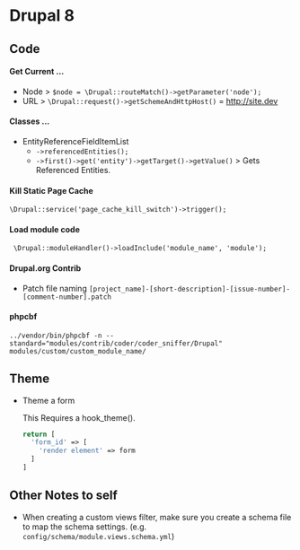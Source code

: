 # Drupal 8 

## Code

#### Get Current ...
* Node > `$node = \Drupal::routeMatch()->getParameter('node');`
* URL > `\Drupal::request()->getSchemeAndHttpHost()` = http://site.dev

#### Classes ...
* EntityReferenceFieldItemList
	* `->referencedEntities();`
	* `->first()->get('entity')->getTarget()->getValue()` > Gets Referenced Entities.

#### Kill Static Page Cache
`\Drupal::service('page_cache_kill_switch')->trigger();`

#### Load module code
` \Drupal::moduleHandler()->loadInclude('module_name', 'module');`

#### Drupal.org Contrib
* Patch file naming `[project_name]-[short-description]-[issue-number]-[comment-number].patch`

#### phpcbf
`../vendor/bin/phpcbf -n --standard="modules/contrib/coder/coder_sniffer/Drupal" modules/custom/custom_module_name/`

## Theme
* Theme a form

  This Requires a hook_theme().
  ```php
  return [
    'form_id' => [
      'render element' => form
    ]
  ]
  ``` 

## Other Notes to self
* When creating a custom views filter, make sure you create a schema file to map the schema settings. (e.g. `config/schema/module.views.schema.yml`)

